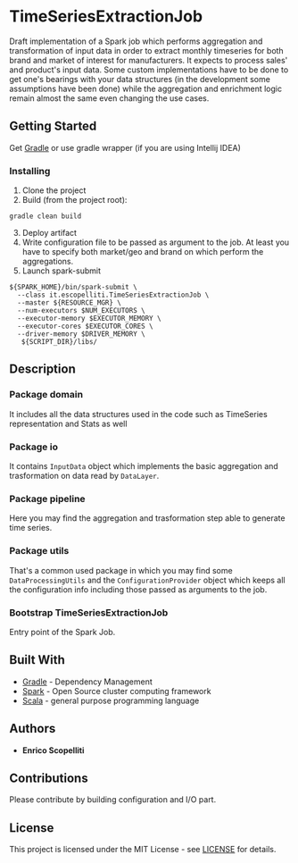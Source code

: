 # TimeSeriesExtractionJob

Draft implementation of a Spark job which performs aggregation and transformation of input data in order to extract monthly timeseries for both brand and market of interest for manufacturers. It expects to process sales' and product's input data.
Some custom implementations have to be done to get one's bearings with your data structures (in the development some assumptions have been done) while the aggregation and enrichment logic remain almost the same even changing the use cases.

## Getting Started

Get [Gradle](https://gradle.org/install) or use gradle wrapper (if you are using Intellij IDEA)

### Installing

1. Clone the project
2. Build (from the project root):
```
gradle clean build
```
3. Deploy artifact
4. Write configuration file to be passed as argument to the job. At least you have to specify both market/geo and brand on which perform the aggregations.
5. Launch spark-submit
```
${SPARK_HOME}/bin/spark-submit \
  --class it.escopelliti.TimeSeriesExtractionJob \
  --master ${RESOURCE_MGR} \
  --num-executors $NUM_EXECUTORS \
  --executor-memory $EXECUTOR_MEMORY \
  --executor-cores $EXECUTOR_CORES \
  --driver-memory $DRIVER_MEMORY \
   ${SCRIPT_DIR}/libs/
```

## Description

### Package **domain**

It includes all the data structures used in the code such as TimeSeries representation and Stats as well

### Package **io**

It contains ```InputData``` object which implements the basic aggregation and trasformation on data read by ```DataLayer```.

### Package **pipeline**

Here you may find the aggregation and trasformation step able to generate time series.

### Package **utils**

That's a common used package in which you may find some ```DataProcessingUtils``` and the ```ConfigurationProvider``` object which keeps all the configuration info including those passed as arguments to the job.

### Bootstrap **TimeSeriesExtractionJob**

Entry point of the Spark Job.

## Built With

* [Gradle](https://gradle.org/) - Dependency Management
* [Spark](https://spark.apache.org/) - Open Source cluster computing framework
* [Scala](https://www.scala-lang.org/) - general purpose programming language

## Authors

* **Enrico Scopelliti**

## Contributions

Please contribute by building configuration and I/O part.

## License

This project is licensed under the MIT License - see [LICENSE](LICENSE) for details.
